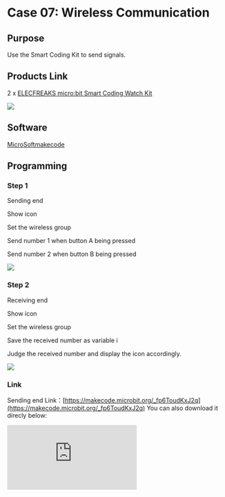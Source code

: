 ﻿# Case 07: Wireless Communication

## Purpose

 Use the Smart Coding Kit to send signals.

## Products Link

2 x [ELECFREAKS micro:bit Smart Coding Watch Kit](https://www.elecfreaks.com/micro-bit-smart-coding-kit.html)


![](https://wiki-media-ef.oss-cn-hongkong.aliyuncs.com/i18n/en/docusaurus-plugin-content-docs/current/microbit/getting-started/microbit-smart-coding-kit/images/smart_coding_kit_case_07_01.png)


## Software

[MicroSoftmakecode](https://makecode.microbit.org/#)

## Programming

### Step 1
 Sending end

 Show icon

 Set the wireless group

 Send number 1 when button A being pressed

 Send number 2 when button B being pressed

  ![](https://wiki-media-ef.oss-cn-hongkong.aliyuncs.com/i18n/en/docusaurus-plugin-content-docs/current/microbit/getting-started/microbit-smart-coding-kit/images/smart_coding_kit_case_07_02.png)

### Step 2
 Receiving end

 Show icon

 Set the wireless group

 Save the received number as variable i

 Judge the received number and display the icon accordingly.

  ![](https://wiki-media-ef.oss-cn-hongkong.aliyuncs.com/i18n/en/docusaurus-plugin-content-docs/current/microbit/getting-started/microbit-smart-coding-kit/images/smart_coding_kit_case_07_03.png)




### Link
 Sending end
 Link：[https://makecode.microbit.org/_fp6ToudKxJ2q](https://makecode.microbit.org/_fp6ToudKxJ2q)
 You can also download it direcly below:

<div
    style={{
        position: 'relative',
        paddingBottom: '60%',
        overflow: 'hidden',
    }}
>
    <iframe
        src="https://makecode.microbit.org/_fp6ToudKxJ2q"
        frameborder="0"
        sandbox="allow-popups allow-forms allow-scripts allow-same-origin"
        style={{
            position: 'absolute',
            width: '100%',
            height: '100%',
        }}
    />
</div>

 Receiving end

 Link：[https://makecode.microbit.org/_PRKLaPWo8fcx](https://makecode.microbit.org/_PRKLaPWo8fcx)

 You can also download it direcly below:

<div
    style={{
        position: 'relative',
        paddingBottom: '60%',
        overflow: 'hidden',
    }}
>
    <iframe
        src="https://makecode.microbit.org/_PRKLaPWo8fcx"
        frameborder="0"
        sandbox="allow-popups allow-forms allow-scripts allow-same-origin"
        style={{
            position: 'absolute',
            width: '100%',
            height: '100%',
        }}
    />
</div>

## Result


 While button A or B in the sending end being pressed, an icon of `√` or `×` displays on the receiving end.





## Exploration




## FAQ




## Relevant File

